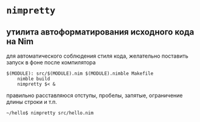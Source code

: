# `nimpretty`
## утилита автоформатирования исходного кода на Nim

для автоматического соблюдения стиля кода, желательно поставить запуск в фоне после компилятора

```make
$(MODULE): src/$(MODULE).nim $(MODULE).nimble Makefile
	nimble build
	nimpretty $< &
```
правильно расставляюся отступы, пробелы, запятые, ограничение длины строки и т.п.
```sh
~/hello$ nimpretty src/hello.nim
```
